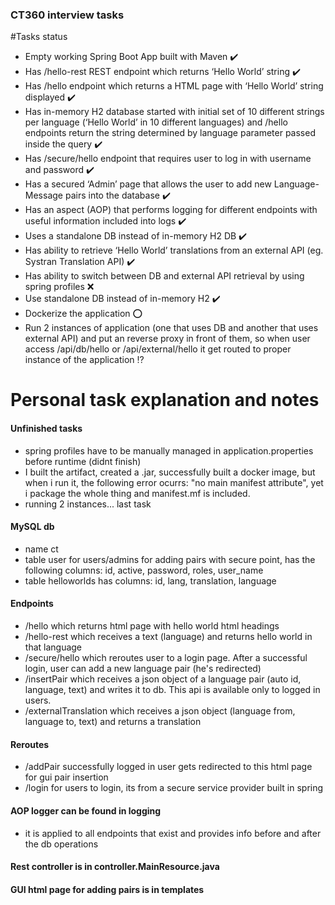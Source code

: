 ### CT360 interview tasks

#Tasks status
* Empty working Spring Boot App built with Maven :heavy_check_mark:
* Has /hello-rest REST endpoint which returns ‘Hello World’ string :heavy_check_mark:
* Has /hello endpoint which returns a HTML page with ‘Hello World’ string displayed :heavy_check_mark:
* Has in-memory H2 database started with initial set of 10 different strings per language (‘Hello World’ in 10 different languages) and /hello endpoints return the string determined by language parameter passed inside the query :heavy_check_mark:
* Has /secure/hello endpoint that requires user to log in with username and password :heavy_check_mark:
* Has a secured ‘Admin’ page that allows the user to add new Language-Message pairs into the database :heavy_check_mark:
* Has an aspect (AOP) that performs logging for different endpoints with useful information included into logs :heavy_check_mark:
* Uses a standalone DB instead of in-memory H2 DB :heavy_check_mark:
* Has ability to retrieve ‘Hello World’ translations from an external API (eg. Systran Translation API) :heavy_check_mark:
* Has ability to switch between DB and external API retrieval by using spring profiles :x:
* Use standalone DB instead of in-memory H2 :heavy_check_mark:
* Dockerize the application :o:
* Run 2 instances of application (one that uses DB and another that uses external API) and put an reverse proxy in front of them, so when user access /api/db/hello or /api/external/hello it get routed to proper instance of the application :interrobang:


# Personal task explanation and notes

#### Unfinished tasks
* spring profiles have to be manually managed in application.properties before runtime (didnt finish)
* I built the artifact, created a .jar, successfully built a docker image, but when i run it, the following error ocurrs: "no main manifest attribute", yet i package the whole thing and manifest.mf is included.
* running 2 instances... last task

#### MySQL db
* name ct
* table user for users/admins for adding pairs with secure point, has the following columns: id, active, password, roles, user_name
* table helloworlds has columns: id, lang, translation, language

#### Endpoints 
* /hello which returns html page with hello world html headings
* /hello-rest which receives a text (language) and returns hello world in that language
* /secure/hello which reroutes user to a login page. After a successful login, user can add a new language pair (he's redirected)
* /insertPair which receives a json object of a language pair (auto id, language, text) and writes it to db. This api is available only to logged in users.
* /externalTranslation which receives a json object (language from, language to, text) and returns a translation

#### Reroutes 
* /addPair successfully logged in user gets redirected to this html page for gui pair insertion
* /login for users to login, its from a secure service provider built in spring

#### AOP logger can be found in logging
* it is applied to all endpoints that exist and provides info before and after the db operations

#### Rest controller is in controller.MainResource.java

#### GUI html page for adding pairs is in templates
